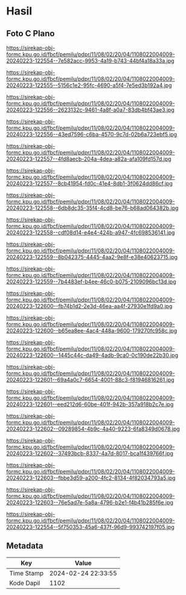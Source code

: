 # Hasil

## Foto C Plano

https://sirekap-obj-formc.kpu.go.id/fbcf/pemilu/pdpr/11/08/02/20/04/1108022004009-20240223-122554--7e582acc-9953-4a19-b743-44bf4a18a33a.jpg

https://sirekap-obj-formc.kpu.go.id/fbcf/pemilu/pdpr/11/08/02/20/04/1108022004009-20240223-122555--5156c1e2-95fc-4690-a5f4-7e5ed3b192a4.jpg

https://sirekap-obj-formc.kpu.go.id/fbcf/pemilu/pdpr/11/08/02/20/04/1108022004009-20240223-122556--2623132c-9461-4a8f-a0a7-83db4bf43ae3.jpg

https://sirekap-obj-formc.kpu.go.id/fbcf/pemilu/pdpr/11/08/02/20/04/1108022004009-20240223-122556--43ed7596-c6ba-4570-9c7d-02b6a723ebf5.jpg

https://sirekap-obj-formc.kpu.go.id/fbcf/pemilu/pdpr/11/08/02/20/04/1108022004009-20240223-122557--4fd8aecb-204a-4dea-a82a-afa109fd157d.jpg

https://sirekap-obj-formc.kpu.go.id/fbcf/pemilu/pdpr/11/08/02/20/04/1108022004009-20240223-122557--8cb41954-fd0c-41e4-8db1-3f0624dd86cf.jpg

https://sirekap-obj-formc.kpu.go.id/fbcf/pemilu/pdpr/11/08/02/20/04/1108022004009-20240223-122558--6db8dc35-35f4-4cd8-be76-b68ad064382b.jpg

https://sirekap-obj-formc.kpu.go.id/fbcf/pemilu/pdpr/11/08/02/20/04/1108022004009-20240223-122558--cdf08d14-e4e4-424b-a947-4fc698536141.jpg

https://sirekap-obj-formc.kpu.go.id/fbcf/pemilu/pdpr/11/08/02/20/04/1108022004009-20240223-122559--8b042375-4445-4aa2-9e8f-e38e40623715.jpg

https://sirekap-obj-formc.kpu.go.id/fbcf/pemilu/pdpr/11/08/02/20/04/1108022004009-20240223-122559--7b4483ef-b4ee-46c0-b075-2109096bc13d.jpg

https://sirekap-obj-formc.kpu.go.id/fbcf/pemilu/pdpr/11/08/02/20/04/1108022004009-20240223-122600--fb74b1d2-2e3d-46ea-aa4f-27930e1fd9a0.jpg

https://sirekap-obj-formc.kpu.go.id/fbcf/pemilu/pdpr/11/08/02/20/04/1108022004009-20240223-122600--b65ea8ee-4ac4-448a-9600-179270fc958c.jpg

https://sirekap-obj-formc.kpu.go.id/fbcf/pemilu/pdpr/11/08/02/20/04/1108022004009-20240223-122600--1445c44c-da49-4adb-9ca0-0c190de22b30.jpg

https://sirekap-obj-formc.kpu.go.id/fbcf/pemilu/pdpr/11/08/02/20/04/1108022004009-20240223-122601--69a4a0c7-6654-4001-88c3-f81946816261.jpg

https://sirekap-obj-formc.kpu.go.id/fbcf/pemilu/pdpr/11/08/02/20/04/1108022004009-20240223-122601--eed212d6-60be-401f-942b-357a918b2c7e.jpg

https://sirekap-obj-formc.kpu.go.id/fbcf/pemilu/pdpr/11/08/02/20/04/1108022004009-20240223-122602--09289854-4b9c-4a40-9223-6fa8349d0678.jpg

https://sirekap-obj-formc.kpu.go.id/fbcf/pemilu/pdpr/11/08/02/20/04/1108022004009-20240223-122602--37493bcb-8337-4a7d-8017-bca1f439766f.jpg

https://sirekap-obj-formc.kpu.go.id/fbcf/pemilu/pdpr/11/08/02/20/04/1108022004009-20240223-122603--fbbe3d59-a200-4fc2-8134-4f82034793a5.jpg

https://sirekap-obj-formc.kpu.go.id/fbcf/pemilu/pdpr/11/08/02/20/04/1108022004009-20240223-122603--76e5ad7e-5a8a-4796-b2e1-f4b41b285f6e.jpg

https://sirekap-obj-formc.kpu.go.id/fbcf/pemilu/pdpr/11/08/02/20/04/1108022004009-20240223-122554--5f750353-45a6-437f-96d9-993742197f05.jpg


## Metadata

| Key        | Value               |
| ---------- | ------------------- |
| Time Stamp | 2024-02-24 22:33:55 |
| Kode Dapil | 1102                |




